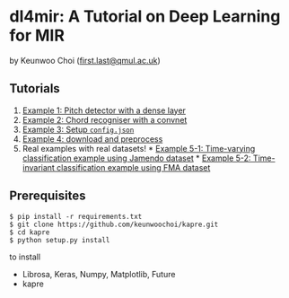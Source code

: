 # dl4mir: A Tutorial on Deep Learning for MIR

by Keunwoo Choi (first.last@qmul.ac.uk)

## Tutorials
  1. [Example 1: Pitch detector with a dense layer](https://github.com/keunwoochoi/dl4mir/blob/master/Example%201%20-%20a%20pitch%20detection%20network%20with%20Dense%20layers.ipynb)
  2. [Example 2: Chord recogniser with a convnet](https://github.com/keunwoochoi/dl4mir/blob/master/Example%202%20-%20a%20chord%20recognition%20network%20with%20Convolutional%20layers.ipynb)
  3. [Example 3: Setup `config.json`](https://github.com/keunwoochoi/dl4mir/blob/master/Example_3.py)
  4. [Example 4: download and preprocess](https://github.com/keunwoochoi/dl4mir/blob/master/Example_4.py)
  5. Real examples with real datasets!
    * [Example 5-1: Time-varying classification example using Jamendo dataset](https://github.com/keunwoochoi/dl4mir/blob/master/Example_5-1.py)
    * [Example 5-2: Time-invariant classification example using FMA dataset](https://github.com/keunwoochoi/dl4mir/blob/master/Example_5-2.py)

## Prerequisites
   ```
   $ pip install -r requirements.txt
   $ git clone https://github.com/keunwoochoi/kapre.git
   $ cd kapre
   $ python setup.py install
   ```
   to install
  * Librosa, Keras, Numpy, Matplotlib, Future
  * kapre


